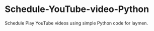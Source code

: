 # Schedule-YouTube-video-Python

Schedule Play YouTube videos using simple Python code for laymen.




